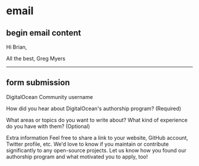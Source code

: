 # email

## begin email content

Hi Brian,


All the best,
Greg Myers

---

## form submission

DigitalOcean Community username

How did you hear about DigitalOcean's authorship program? (Required)

What areas or topics do you want to write about? What kind of experience do you have with them? (Optional)

Extra information
Feel free to share a link to your website, GitHub account, Twitter profile, etc. We'd love to know if you maintain or contribute significantly to any open-source projects. Let us know how you found our authorship program and what motivated you to apply, too!
